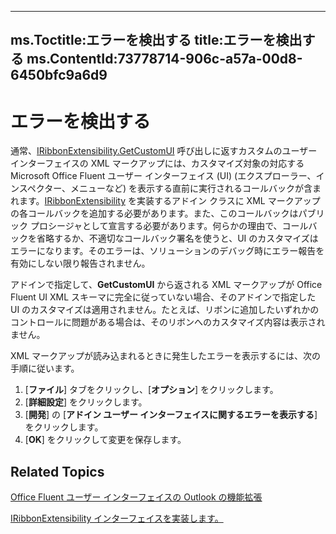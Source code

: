 

---
ms.Toctitle:エラーを検出する
title:エラーを検出する
ms.ContentId:73778714-906c-a57a-00d8-6450bfc9a6d9
---
# エラーを検出する




通常、[IRibbonExtensibility.GetCustomUI](a0106415-999e-94da-379c-70fb7aa6119f) 呼び出しに返すカスタムのユーザー インターフェイスの XML マークアップには、カスタマイズ対象の対応する Microsoft Office Fluent ユーザー インターフェイス (UI) (エクスプローラー、インスペクター、メニューなど) を表示する直前に実行されるコールバックが含まれます。[IRibbonExtensibility](b27a7576-b6f5-031e-e307-78ef5f8507e0.md) を実装するアドイン クラスに XML マークアップの各コールバックを追加する必要があります。また、このコールバックはパブリック プロシージャとして宣言する必要があります。何らかの理由で、コールバックを省略するか、不適切なコールバック署名を使うと、UI のカスタマイズはエラーになります。そのエラーは、ソリューションのデバッグ時にエラー報告を有効にしない限り報告されません。



アドインで指定して、**GetCustomUI** から返される XML マークアップが Office Fluent UI XML スキーマに完全に従っていない場合、そのアドインで指定した UI のカスタマイズは適用されません。たとえば、リボンに追加したいずれかのコントロールに問題がある場合は、そのリボンへのカスタマイズ内容は表示されません。




 
XML マークアップが読み込まれるときに発生したエラーを表示するには、次の手順に従います。


1. [**ファイル**] タブをクリックし、[**オプション**] をクリックします。
2. [**詳細設定**] をクリックします。
3. [**開発**] の [**アドイン ユーザー インターフェイスに関するエラーを表示する**] をクリックします。
4. [**OK**] をクリックして変更を保存します。


## Related Topics

[Office Fluent ユーザー インターフェイスの Outlook の機能拡張](8496c52e-1f9d-16ef-2fd8-c1bca1a96816.md)

[IRibbonExtensibility インターフェイスを実装します。](ad798afe-b3a9-4d03-86b3-b1226d9b55c8.md)





